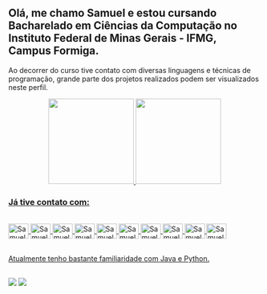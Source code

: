 ## Olá, me chamo Samuel e estou cursando Bacharelado em Ciências da Computação no Instituto Federal de Minas Gerais - IFMG, Campus Formiga.

Ao decorrer do curso tive contato com diversas linguagens e técnicas de programação, grande parte dos projetos realizados podem ser visualizados neste perfil.<br>

<div align="center">
  <a href="https://github.com/samuelrodrigues0502">
  <img height="170em" src="https://github-readme-stats.vercel.app/api?username=samuelrodrigues0502&show_icons=true&theme=dracula&include_all_commits=true&count_private=true"/>
  <img height="170em" src="https://github-readme-stats.vercel.app/api/top-langs/?username=samuelrodrigues0502&layout=compact&langs_count=6&theme=dracula"/>

</div>
<p align="center">

### Já tive contato com:

</p>
  <div style="display: inline_block"><br>
    
  <img align="center" alt="Samuel-C" height="30" width="40" src="https://cdn.jsdelivr.net/gh/devicons/devicon/icons/c/c-original.svg"/>
  <img align="center" alt="Samuel-java" height="30" width="40" src="https://cdn.jsdelivr.net/gh/devicons/devicon/icons/java/java-original.svg"/>
  <img align="center" alt="Samuel-Python" height="30" width="40" src="https://cdn.jsdelivr.net/gh/devicons/devicon/icons/python/python-original.svg"/>
  <img align="center" alt="Samuel-Mysql" height="30" width="40" src="https://cdn.jsdelivr.net/gh/devicons/devicon/icons/mysql/mysql-original-wordmark.svg"/>
  <img align="center" alt="Samuel-Flutter" height="30" width="40" src="https://cdn.jsdelivr.net/gh/devicons/devicon/icons/flutter/flutter-original.svg"/>
  <img align="center" alt="Samuel-Dart" height="30" width="40" src="https://cdn.jsdelivr.net/gh/devicons/devicon/icons/dart/dart-original.svg"/>
  <img align="center" alt="Samuel-AndroidStudio" height="30" width="40" src="https://cdn.jsdelivr.net/gh/devicons/devicon/icons/androidstudio/androidstudio-original.svg"/>
  <img align="center" alt="Samuel-js" height="30" width="40" src="https://cdn.jsdelivr.net/gh/devicons/devicon/icons/javascript/javascript-original.svg"/>
  <img align="center" alt="Samuel-html" height="30" width="40" src="https://cdn.jsdelivr.net/gh/devicons/devicon/icons/html5/html5-original.svg"/>
  <img align="center" alt="Samuel-css" height="30" width="40" src="https://cdn.jsdelivr.net/gh/devicons/devicon/icons/css3/css3-original.svg"/>
  
</div>

<br> Atualmente tenho bastante familiaridade com Java e Python.<br>
##
  <div> 
    <a href="mailto:samuelccifmg@gmail.com" target="_blank"><img src="https://img.shields.io/badge/Gmail-D14836?style=for-the-badge&logo=gmail&logoColor=white" target="_blank"></a>
    <a href="https://www.instagram.com/samuel_faria_/" target="_blank"><img src="https://img.shields.io/badge/Instagram-E4405F?style=for-the-badge&logo=instagram&logoColor=white" target="_blank"></a>
  </div>

